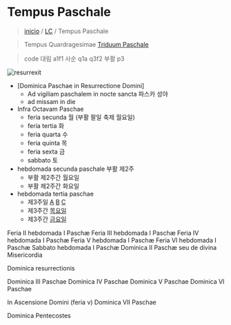 # Tempus Paschale
> [inicio](./README.md) / [LC](../LC.md) / Tempus Paschale

> Tempus Quardragesimae
> [Triduum Paschale](./LQ.md#sacrum-triduum-paschale)

> code
> 대림 a1f1
> 사순 q1a q3f2
> 부활 p3



![resurrexit](https://www.ncronline.org/files/2024-03/dreamstime_m_222140593%20Jesus%20and%20disciples%20after%20his%20resurrection%20CROP.jpg)


- [Dominica Paschae in Resurrectione Domini]
	- Ad vigiliam paschalem in nocte sancta 파스카 성야
	- ad missam in die
- Infra Octavam Paschae
	- feria secunda 월 (부활 팔일 축제 월요일)
	- feria tertia 화
	- feria quarta 수
	- feria quinta 목
	- feria sexta 금
	- sabbato 토
- hebdomada secunda paschale 부활 제2주
	- 부활 제2주간 월요일
	- 부활 제2주간 화요일
- hebdomada tertia paschae 
	- 제3주일 [A](./paschale/p3.md#a) [B](./paschale/p3.md#b) [C](./paschale/p3.md#c)
	- 제3주간 [목요일](./paschale/p3f.md#f5)
	- 제3주간 [금요일](./paschale/p3f.md#f6)



Feria II hebdomada I Paschæ
Feria III hebdomada I Paschæ
Feria IV hebdomada I Paschæ
Feria V hebdomada I Paschæ
Feria VI hebdomada I Paschæ
Sabbato hebdomada I Paschæ
Dominica II Paschæ seu de divina Misericordia






Dominica resurrectionis

Dominica III Paschae
Dominica IV Paschae
Dominica V Paschae
Dominica VI Paschae

In Ascensione Domini (feria v)
Dominica VII Paschae

Dominica Pentecostes



